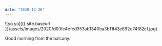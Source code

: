 ```yaml
---
date: "2020-12-26"
---
```


![yo yo]({{ site.baseurl }}/assets/images/2020/d00fe4efcd353ab1340ba3b11f43e692e74f82ef.jpg)

Good morning from the balcony.
